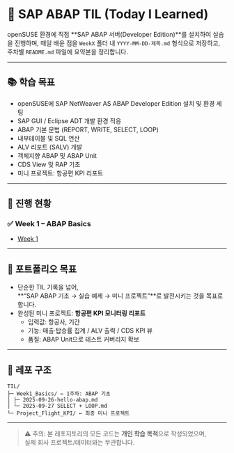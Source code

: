 
# 🌱 SAP ABAP TIL (Today I Learned)
openSUSE 환경에 직접 **SAP ABAP 서버(Developer Edition)**를 설치하여 실습을 진행하며, 매일 배운 점을 `WeekX` 폴더 내 `YYYY-MM-DD-제목.md` 형식으로 저장하고, 주차별 `README.md` 파일에 요약본을 정리합니다.  

---
## 📚 학습 목표
- openSUSE에 SAP NetWeaver AS ABAP Developer Edition 설치 및 환경 세팅
- SAP GUI / Eclipse ADT 개발 환경 적응
- ABAP 기본 문법 (REPORT, WRITE, SELECT, LOOP)
- 내부테이블 및 SQL 연산
- ALV 리포트 (SALV) 개발
- 객체지향 ABAP 및 ABAP Unit
- CDS View 및 RAP 기초
- 미니 프로젝트: 항공편 KPI 리포트

---
## 📖 진행 현황

### ✅ Week 1 – ABAP Basics
- [Week 1](./ABAP/Week1-ABAP%20Basics/README.md)

---
## 🚀 포트폴리오 목표
- 단순한 TIL 기록을 넘어,  
  **“SAP ABAP 기초 → 실습 예제 → 미니 프로젝트”**로 발전시키는 것을 목표로 합니다.
- 완성된 미니 프로젝트: **항공편 KPI 모니터링 리포트**
  - 입력값: 항공사, 기간
  - 기능: 매출·탑승률 집계 / ALV 출력 / CDS KPI 뷰
  - 품질: ABAP Unit으로 테스트 커버리지 확보

---
## 📂 레포 구조
```
TIL/  
├─ Week1_Basics/ ← 1주차: ABAP 기초  
│ ├─ 2025-09-26-hello-abap.md
│ └─ 2025-09-27 SELECT + LOOP.md
└─ Project_Flight_KPI/ ← 최종 미니 프로젝트
```

---
> ⚠️ 주의: 본 레포지토리의 모든 코드는 **개인 학습 목적**으로 작성되었으며,  
> 실제 회사 프로젝트/데이터와는 무관합니다.
